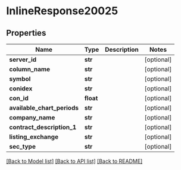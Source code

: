 # InlineResponse20025

## Properties
Name | Type | Description | Notes
------------ | ------------- | ------------- | -------------
**server_id** | **str** |  | [optional] 
**column_name** | **str** |  | [optional] 
**symbol** | **str** |  | [optional] 
**conidex** | **str** |  | [optional] 
**con_id** | **float** |  | [optional] 
**available_chart_periods** | **str** |  | [optional] 
**company_name** | **str** |  | [optional] 
**contract_description_1** | **str** |  | [optional] 
**listing_exchange** | **str** |  | [optional] 
**sec_type** | **str** |  | [optional] 

[[Back to Model list]](../README.md#documentation-for-models) [[Back to API list]](../README.md#documentation-for-api-endpoints) [[Back to README]](../README.md)


